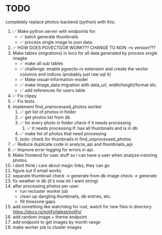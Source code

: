 # TODO

completely replace photos-backend (python) with this:

1. ✅ Make python server with endpoints for:
    * ✅ batch generate thumbnails
    * ✅ process single image to json data
2. ✅ HOW DOES PGVECTGOR WORK??? CHANGE TO NON -rs version???
3. Make tables (migrations) in loco for all data generated by process single imagke
    * ✅ make all sub tables
    * ✅ challenge: enable pgvecto-rs extension and create the vector columns and indices (probably just raw sql it)
    * ✅ Make visual-information-model
    * ✅ make image_data migration with data_url, width/height/format etc.
    * ✅ add references for users table
4. ✅ Fix clippy
5. ✅ Fix tests.
6. Implement find_unprocessed_photos worker
    1. ✅ get list of photos in folder
    2. ✅ get photos list from db
    3. ✅ for every photo in folder check if it needs processing
        1. ✅ it needs processing if: has all thumbnails and is in db
    4. ✅ make list of photos that need processing
    5. todo: check for thumbnails in find_unprocessed_photos
7. ✅ Reduce duplicate code in analyze_api and thumbnails_api
8. ✅ Improve error logging for errors in api.
9. Make frontend for user stuff so i can have a user when analyze->storing photos.
10. i dont think i care about magic links, they can go
11. figure out if email works
12. separate thumbnail check -> generate from db image check -> generate
13. fix weather in db (it's now int I want string)
14. after processing photos per user:
    * run recluster worker job
    * clean up dangling thumbnails, db entries, etc.
    * fill timezone gaps
15. add something like watchdog for rust, watch for new files in directory https://docs.rs/notify/latest/notify/
16. add random image + theme endpoint
17. add endpoint to get images by month range
18. make worker job to cluster images